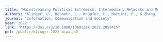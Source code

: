 ```yaml
---
title: "Mainstreaming Political Extremism: Intermediary Networks and Movement-Party Coordination of a Global Anti-immigration Campaign in Germany"
authors: "Klinger, U., Bennett, L., Knüpfer, C., Martini, F., & Zhang, X."
journal: "Information, Communication and Society"
year: 2022
link: "https://doi.org/10.1080/1369118X.2022.2050415"
pdf: /public/klinger-2022-mipa.pdf
---
```

